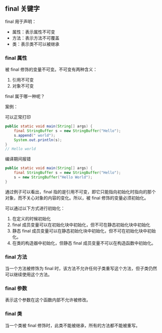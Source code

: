 ## final 关键字

final 用于声明：

- 属性：表示属性不可变
- 方法：表示方法不可覆盖
- 类：表示类不可以被继承

### final 属性

被 final 修饰的变量不可变。不可变有两种含义：

1. 引用不可变
2. 对象不可变

final 属于哪一种呢？

案例：

可以正常打印

```java
public static void main(String[] args) {
    final StringBuffer s = new StringBuffer("Hello");
    s.append(" world");
    System.out.println(s);
}
// Hello world
```

编译期间报错

```java
public static void main(String[] args) {
    final StringBuffer s = new StringBuffer("Hello");
    s = new StringBuffer("Hello World");
}
```

通过例子可以看出，final 指的是引用不可变，即它只能指向初始化时指向的那个对象，而不关心对象的内容的变化。所以，被 final 修饰的变量必须初始化。

可以通过以下方式进行初始化：

1. 在定义的时候初始化
2. final 成员变量可以在初始化块中初始化，但不可在静态初始化块中初始化
3. 静态 final 成员变量可以在静态初始化块中初始化，但不可在初始化块中初始化。
4. 在类的构造器中初始化，但静态 final 成员变量不可以在构造函数中初始化。

### final 方法

当一个方法被修饰为 final 时，该方法不允许任何子类重写这个方法，但子类仍然可以继续使用这个方法。

### final 参数

表示这个参数在这个函数内部不允许被修改。

### final 类

当一个类被 final 修饰时，此类不能被继承，所有的方法都不能被重写。